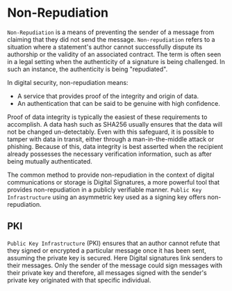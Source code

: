 # Non-Repudiation

`Non-Repudiation` is a means of preventing the sender of a message from claiming that they did not send the message.
`Non-repudiation` refers to a situation where a statement's author cannot successfully dispute its authorship or the validity of an associated contract. The term is often seen in a legal setting when the authenticity of a signature is being challenged. In such an instance, the authenticity is being "repudiated".

In digital security, non-repudiation means:

- A service that provides proof of the integrity and origin of data.
- An authentication that can be said to be genuine with high confidence.

Proof of data integrity is typically the easiest of these requirements to accomplish. A data hash such as SHA256 usually ensures that the data will not be changed un-detectably. Even with this safeguard, it is possible to tamper with data in transit, either through a man-in-the-middle attack or phishing. Because of this, data integrity is best asserted when the recipient already possesses the necessary verification information, such as after being mutually authenticated.

The common method to provide non-repudiation in the context of digital communications or storage is Digital Signatures, a more powerful tool that provides non-repudiation in a publicly verifiable manner.
`Public Key Infrastructure` using an asymmetric key used as a signing key offers non-repudiation.

## PKI

`Public Key Infrastructure` (PKI) ensures that an author cannot refute that they signed or encrypted a particular message once it has been sent, assuming the private key is secured. Here Digital signatures link senders to their messages. Only the sender of the message could sign messages with their private key and therefore, all messages signed with the sender's private key originated with that specific individual.

